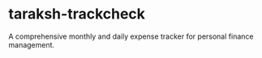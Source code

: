 # taraksh-trackcheck
A comprehensive monthly and daily expense tracker for personal finance management.
